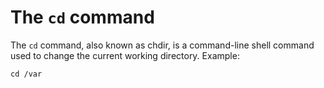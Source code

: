 # The `cd` command

The `cd` command, also known as chdir, is a command-line shell command used to change the current working directory.
Example:

```
cd /var  
```  
 
